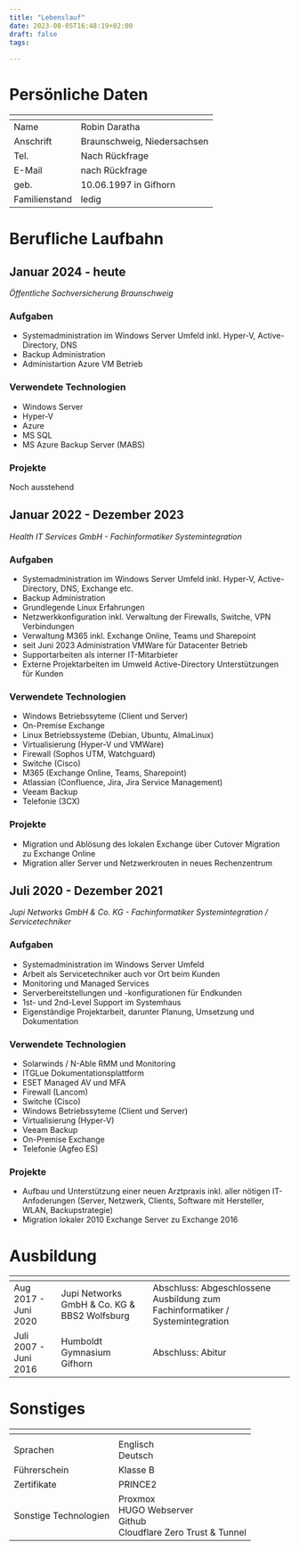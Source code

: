 ```yaml
---
title: "Lebenslauf"
date: 2023-08-05T16:48:19+02:00
draft: false  
tags: 
   
---
```

# Persönliche Daten
| <!-- -->      | <!-- -->                    |
|---------------|-----------------------------|
| Name          | Robin Daratha               |
| Anschrift     | Braunschweig, Niedersachsen |
| Tel.          | Nach Rückfrage              |
| E-Mail        | nach Rückfrage              |
| geb.          | 10.06.1997 in Gifhorn       |
| Familienstand | ledig                       |


# Berufliche Laufbahn
## Januar 2024 - heute
*Öffentliche Sachversicherung Braunschweig*
### Aufgaben
* Systemadministration im Windows Server Umfeld inkl. Hyper-V, Active-Directory, DNS
* Backup Administration
* Administartion Azure VM Betrieb
### Verwendete Technologien
* Windows Server
* Hyper-V
* Azure
* MS SQL
* MS Azure Backup Server (MABS)

### Projekte
Noch ausstehend

## Januar 2022 - Dezember 2023
*Health IT Services GmbH - Fachinformatiker Systemintegration*
### Aufgaben
* Systemadministration im Windows Server Umfeld inkl. Hyper-V, Active-Directory, DNS, Exchange etc.
* Backup Administration
* Grundlegende Linux Erfahrungen
* Netzwerkkonfiguration inkl. Verwaltung der Firewalls, Switche, VPN Verbindungen
* Verwaltung M365 inkl. Exchange Online, Teams und Sharepoint
* seit Juni 2023 Administration VMWare für Datacenter Betrieb
* Supportarbeiten als interner IT-Mitarbieter
* Externe Projektarbeiten im Umweld Active-Directory Unterstützungen für Kunden
### Verwendete Technologien
* Windows Betriebssyteme (Client und Server)
* On-Premise Exchange
* Linux Betriebssysteme (Debian, Ubuntu, AlmaLinux)
* Virtualisierung (Hyper-V und VMWare)
* Firewall (Sophos UTM, Watchguard)
* Switche (Cisco)
* M365 (Exchange Online, Teams, Sharepoint)
* Atlassian (Confluence, Jira, Jira Service Management)
* Veeam Backup
* Telefonie (3CX)

### Projekte
* Migration und Ablösung des lokalen Exchange über Cutover Migration zu Exchange Online
* Migration aller Server und Netzwerkrouten in neues Rechenzentrum

## Juli 2020 - Dezember 2021
*Jupi Networks GmbH & Co. KG - Fachinformatiker Systemintegration / Servicetechniker*
### Aufgaben
* Systemadministration im Windows Server Umfeld
* Arbeit als Servicetechniker auch vor Ort beim Kunden
* Monitoring und Managed Services
* Serverbereitstellungen und -konfigurationen für Endkunden
* 1st- und 2nd-Level Support im Systemhaus
* Eigenständige Projektarbeit, darunter Planung, Umsetzung und Dokumentation

### Verwendete Technologien
* Solarwinds / N-Able RMM und Monitoring
* ITGLue Dokumentationsplattform
* ESET Managed AV und MFA
* Firewall (Lancom)
* Switche (Cisco)
* Windows Betriebssyteme (Client und Server)
* Virtualisierung (Hyper-V)
* Veeam Backup
* On-Premise Exchange
* Telefonie (Agfeo ES)

### Projekte
* Aufbau und Unterstützung einer neuen Arztpraxis inkl. aller nötigen IT-Anfoderungen (Server, Netzwerk, Clients, Software mit Hersteller, WLAN, Backupstrategie)
* Migration lokaler 2010 Exchange Server zu Exchange 2016

# Ausbildung
| <!-- -->              | <!-- -->                                     | <!-- -->                                                                      |
|-----------------------|----------------------------------------------|-------------------------------------------------------------------------------|
| Aug 2017 - Juni 2020  | Jupi Networks GmbH & Co. KG & BBS2 Wolfsburg | Abschluss: Abgeschlossene Ausbildung zum Fachinformatiker / Systemintegration |
| Juli 2007 - Juni 2016 | Humboldt Gymnasium Gifhorn                   | Abschluss: Abitur                                                             |

# Sonstiges
|  <!-- -->             |  <!-- -->                                                                |
|-----------------------|--------------------------------------------------------------------------|
|                       |                                                                          |
| Sprachen              | Englisch <br>Deutsch                                                     |
| Führerschein          | Klasse B                                                                 |
| Zertifikate           | PRINCE2                                                                  |
| Sonstige Technologien | Proxmox <br>HUGO Webserver <br>Github <br>Cloudflare Zero Trust & Tunnel |